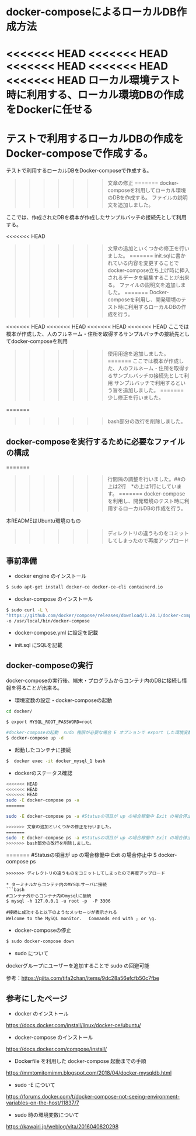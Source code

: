 # docker-composeによるローカルDB作成方法

<<<<<<< HEAD
<<<<<<< HEAD
<<<<<<< HEAD
<<<<<<< HEAD
<<<<<<< HEAD
ローカル環境テスト時に利用する、ローカル環境DBの作成をDockerに任せる
=======
テストで利用するローカルDBの作成をDocker-composeで作成する。
=======
テストで利用するローカルDBをDocker-composeで作成する。
>>>>>>> 文章の修正
=======
docker-composeを利用してローカル環境のDBを作成する。
>>>>>>> ファイルの説明文を追加しました。

ここでは、作成されたDBを橋本が作成したサンプルバッチの接続先として利用する。

<<<<<<< HEAD
>>>>>>> 文章の追加といくつかの修正を行いました。
=======
init.sqlに書かれている内容を変更することでdocker-compose立ち上げ時に挿入されるデータを編集することが出来る。
>>>>>>> ファイルの説明文を追加しました。
=======
Docker-composeを利用し、開発環境のテスト時に利用するローカルDBの作成を行う。

<<<<<<< HEAD
<<<<<<< HEAD
<<<<<<< HEAD
<<<<<<< HEAD
ここでは橋本が作成した、人のフルネーム・住所を取得するサンプルバッチの接続先としてdocker-composeを利用
>>>>>>> 使用用途を追加しました。
=======
ここでは橋本が作成した、人のフルネーム・住所を取得するサンプルバッチの接続先として利用
>>>>>>> サンプルバッチで利用するという旨を追加しました。
=======
>>>>>>> 少し修正を行いました。

=======
>>>>>>> bash部分の改行を削除しました。
## docker-composeを実行するために必要なファイルの構成
=======
>>>>>>> 行間隔の調整を行いました。##の上は2行　*の上は1行にしています。
=======
docker-composeを利用し、開発環境のテスト時に利用するローカルDBの作成を行う。

本READMEはUbuntu環境のもの
>>>>>>> ディレクトリの違うものをコミットしてしまったので再度アップロード

## 事前準備

* docker engine のインストール
```bash
$ sudo apt-get install docker-ce docker-ce-cli containerd.io
```

* docker-compose のインストール
```bash
$ sudo curl -L \
"https://github.com/docker/compose/releases/download/1.24.1/docker-compose-$(uname -s)-$(uname -m)" \ 
-o /usr/local/bin/docker-compose
```

* docker-compose.yml に設定を記載


* init.sql にSQLを記載


## docker-composeの実行

docker-composeの実行後、端末・プログラムからコンテナ内のDBに接続し情報を得ることが出来る。

* 環境変数の設定・docker-composeの起動

```bash
cd docker/

$ export MYSQL_ROOT_PASSWORD=root

#docker-composeの起動  sudo 権限が必要な場合 E オプションで export した環境変数を引き継ぐ必要あり 
$ docker-compose up -d 
```

* 起動したコンテナに接続
```bash
$  docker exec -it docker_mysql_1 bash
```


* dockerのステータス確認
```bash
<<<<<<< HEAD
<<<<<<< HEAD
<<<<<<< HEAD
sudo -E docker-compose ps -a
=======

sudo -E docker-compose ps -a #Statusの項目が up の場合稼働中 Exit の場合停止中

>>>>>>> 文章の追加といくつかの修正を行いました。
=======
sudo -E docker-compose ps -a #Statusの項目が up の場合稼働中 Exit の場合停止中
>>>>>>> bash部分の改行を削除しました。
```
=======
#Statusの項目が up の場合稼働中 Exit の場合停止中
$ docker-compose ps
```     
>>>>>>> ディレクトリの違うものをコミットしてしまったので再度アップロード

* ターミナルからコンテナ内のMYSQLサーバに接続
```bash
#コンテナ外からコンテナ内のmysqlに接続
$ mysql -h 127.0.0.1 -u root -p  -P 3306 

#接続に成功すると以下のようなメッセージが表示される
Welcome to the MySQL monitor.　 Commands end with ; or \g.
```

* docker-composeの停止
```bash
$ sudo docker-compose down
```

* sudo について

 dockerグループにユーザーを追加することで sudo の回避可能

参考：https://qiita.com/tifa2chan/items/9dc28a56efcfb50c7fbe


## 参考にしたページ

* docker のインストール

https://docs.docker.com/install/linux/docker-ce/ubuntu/

* docker-compose のインストール

https://docs.docker.com/compose/install/

* Dockerfile を利用した docker-compose 起動までの手順

https://mmtomitomimm.blogspot.com/2018/04/docker-mysqldb.html

* sudo -E について

https://forums.docker.com/t/docker-compose-not-seeing-environment-variables-on-the-host/11837/7 

* sudo 時の環境変数について

https://kawairi.jp/weblog/vita/2016040820298
 